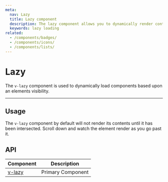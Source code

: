 ```yaml
---
meta:
  nav: Lazy
  title: Lazy component
  description: The lazy component allows you to dynamically render content based upon the user's viewport.
  keywords: lazy loading
related:
  - /components/badges/
  - /components/icons/
  - /components/lists/
---
```


# Lazy

The `v-lazy` component is used to dynamically load components based upon an elements visibility.

----

## Usage

The `v-lazy` component by default will not render its contents until it has been intersected. Scroll down and watch the element render as you go past it.

<usage name="v-lazy" />

<entry />

## API

| Component | Description |
| - | - |
| [v-lazy](/api/v-lazy/) | Primary Component |

<api-inline hide-links />
